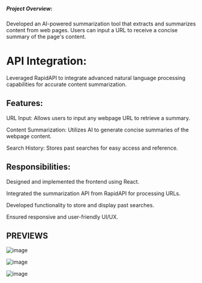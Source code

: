 ##### Project Overview: 
Developed an AI-powered summarization tool that extracts and summarizes content from web pages. Users can input a URL to receive a concise summary of the page's content.

# API Integration: 
Leveraged RapidAPI to integrate advanced natural language processing capabilities for accurate content summarization.

## Features:

URL Input:
Allows users to input any webpage URL to retrieve a summary.

Content Summarization: 
Utilizes AI to generate concise summaries of the webpage content.

Search History:
Stores past searches for easy access and reference.

## Responsibilities:

Designed and implemented the frontend using React.

Integrated the summarization API from RapidAPI for processing URLs.

Developed functionality to store and display past searches.

Ensured responsive and user-friendly UI/UX.


## PREVIEWS

![image](https://github.com/user-attachments/assets/c274a166-7c0e-4d60-b771-66db6ba32dc1)

![image](https://github.com/user-attachments/assets/af6a7ba8-e395-4e79-a62b-36478a70af31)

![image](https://github.com/user-attachments/assets/c7e4fc67-ca7e-4fe9-a872-78672dc3efc3)



